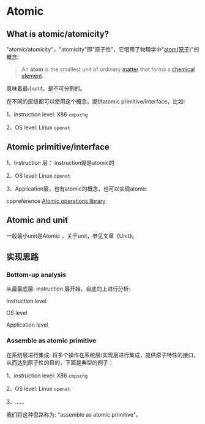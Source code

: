 # Atomic



## What is atomic/atomicity?

"atomic/atomicity"，"atomicity"即"原子性"，它借用了物理学中"[atom(原子)](http://en.wiki.sxisa.org/wiki/Atom)"的概念: 

> An **atom** is the smallest unit of ordinary [matter](http://en.wiki.sxisa.org/wiki/Matter) that forms a [chemical element](http://en.wiki.sxisa.org/wiki/Chemical_element). 

意味着最小unit，是不可分割的。

在不同的层级都可以使用这个概念，提供atomic primitive/interface，比如:

1、instruction level: X86 `cmpxchg`

2、OS level: Linux `openat`

## Atomic primitive/interface

1、Instruction 层： instruction就是atomic的

2、OS level: Linux `openat`

3、Application层，也有atomic的概念，也可以实现atomic

cppreference [Atomic operations library](https://en.cppreference.com/w/cpp/atomic)



## Atomic and unit 

一般最小unit是Atomic ，关于unit，参见文章《Unit》。

## 实现思路

### Bottom-up analysis

从最最底层: instruction 层开始，自底向上进行分析: 

Instruction level

OS level

Application  level

### Assemble as atomic primitive

在系统层进行集成: 将多个操作在系统层/实现层进行集成，提供原子特性的接口，从而达到原子性的目的，下面是典型的例子：

1、instruction level: X86 `cmpxchg`

2、OS level: Linux `openat`

3、......

我们将这种思路称为: "assemble as atomic primitive"。